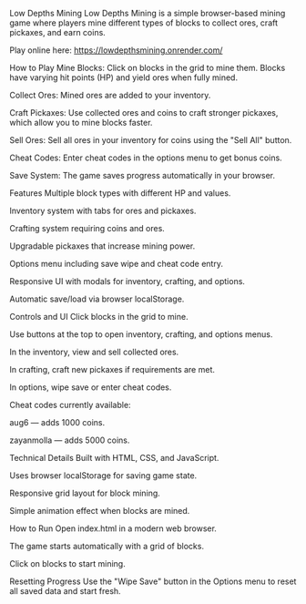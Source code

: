 Low Depths Mining
Low Depths Mining is a simple browser-based mining game where players mine different types of blocks to collect ores, craft pickaxes, and earn coins.

Play online here: https://lowdepthsmining.onrender.com/

How to Play
Mine Blocks: Click on blocks in the grid to mine them. Blocks have varying hit points (HP) and yield ores when fully mined.

Collect Ores: Mined ores are added to your inventory.

Craft Pickaxes: Use collected ores and coins to craft stronger pickaxes, which allow you to mine blocks faster.

Sell Ores: Sell all ores in your inventory for coins using the "Sell All" button.

Cheat Codes: Enter cheat codes in the options menu to get bonus coins.

Save System: The game saves progress automatically in your browser.

Features
Multiple block types with different HP and values.

Inventory system with tabs for ores and pickaxes.

Crafting system requiring coins and ores.

Upgradable pickaxes that increase mining power.

Options menu including save wipe and cheat code entry.

Responsive UI with modals for inventory, crafting, and options.

Automatic save/load via browser localStorage.

Controls and UI
Click blocks in the grid to mine.

Use buttons at the top to open inventory, crafting, and options menus.

In the inventory, view and sell collected ores.

In crafting, craft new pickaxes if requirements are met.

In options, wipe save or enter cheat codes.

Cheat codes currently available:

aug6 — adds 1000 coins.

zayanmolla — adds 5000 coins.

Technical Details
Built with HTML, CSS, and JavaScript.

Uses browser localStorage for saving game state.

Responsive grid layout for block mining.

Simple animation effect when blocks are mined.

How to Run
Open index.html in a modern web browser.

The game starts automatically with a grid of blocks.

Click on blocks to start mining.

Resetting Progress
Use the "Wipe Save" button in the Options menu to reset all saved data and start fresh.
